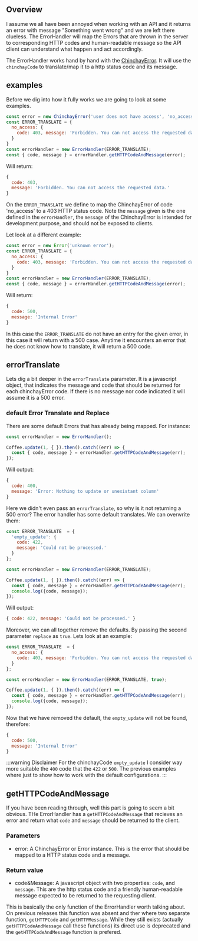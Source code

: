 ## Overview
 I assume we all have been annoyed when working with an API and it returns an error with message "Something went wrong" and we are left there clueless. The ErrorHandler will map the Errors that are thrown in the server to corresponding HTTP codes and human-readable message so the API client can understand what happen and act accordingly. 

 The ErrorHandler works hand by hand with the [ChinchayError](./chinchay-error). It will use the `chinchayCode` to translate/map it to a http status code and its message.

  
## examples
  
  Before we dig into how it fully works we are going to look at some examples.

  ```javascript
  const error = new ChinchayError('user does not have access', 'no_access');
  const ERROR_TRANSLATE = {
    no_access: {
      code: 403, message: 'Forbidden. You can not access the requested data.'
    }
  }
  const errorHandler = new ErrorHandler(ERROR_TRANSLATE);
  const { code, message } = errorHandler.getHTTPCodeAndMessage(error);
  ```

  Will return: 

  ```javascript
  { 
    code: 403,
    message: 'Forbidden. You can not access the requested data.' 
  }
  ```

  On the `ERROR_TRANSLATE` we define to map the ChinchayError of code 'no_access' to a 403 HTTP status code. Note the `message` given is the one defined in the `errorHandler`, the `message` of the ChinchayError is intended for development purpose, and should not be exposed to clients.

  Let look at a different example: 

  ```javascript
  const error = new Error('unknown error');
  const ERROR_TRANSLATE = {
    no_access: {
      code: 403, message: 'Forbidden. You can not access the requested data.'
    }
  }
  const errorHandler = new ErrorHandler(ERROR_TRANSLATE);
  const { code, message } = errorHandler.getHTTPCodeAndMessage(error);
  ```

  Will return: 

  ```javascript
  { 
    code: 500,
    message: 'Internal Error' 
  }
  ```

  In this case the `ERROR_TRANSLATE` do not have an entry for the given error, in this case it will return with a 500 case. Anytime it encounters an error that he does not know how to translate, it will return a 500 code.

## errorTranslate

  Lets dig a bit deeper in the `errorTranslate` parameter. It is a javascript object, that indicates the message and code that should be returned for each chinchayError code. If there is no message nor code indicated it will assume it is a 500 error.

   
### default Error Translate and Replace

  There are some default Errors that has already being mapped. For instance: 


  ```javascript
  const errorHandler = new ErrorHandler();

  Coffee.update(1, { }).then().catch((err) => {
    const { code, message } = errorHandler.getHTTPCodeAndMessage(err);
  });
  ```

  Will output:

  ```javascript
  {
    code: 400,
    message: 'Error: Nothing to update or unexistant column'
  }
  ```

  Here we didn't even pass an `errorTranslate`, so why is it not returning a 500 error? The error handler has some default translates. We can overwrite them: 

  ```javascript
  const ERROR_TRANSLATE  = {
    'empty_update': {
      code: 422,
      message: 'Could not be processed.'
    }
  };

  const errorHandler = new ErrorHandler(ERROR_TRANSLATE);

  Coffee.update(1, { }).then().catch((err) => {
    const { code, message } = errorHandler.getHTTPCodeAndMessage(err);
    console.log({code, message});
  });
  ```

  Will output:

  ```javascript
  { code: 422, message: 'Could not be processed.' }
  ```

  Moreover, we can all together remove the defaults. By passing the second parameter `replace` as `true`. Lets look at an example:

  ```javascript
  const ERROR_TRANSLATE  = {
    no_access: {
      code: 403, message: 'Forbidden. You can not access the requested data.'
    }
  };

  const errorHandler = new ErrorHandler(ERROR_TRANSLATE, true);

  Coffee.update(1, { }).then().catch((err) => {
    const { code, message } = errorHandler.getHTTPCodeAndMessage(err);
    console.log({code, message});
  });
  ```

  Now that we have removed the default, the `empty_update` will not be found, therefore:
  ```javascript
  { 
    code: 500,
    message: 'Internal Error' 
  }
  ```

  :::warning Disclaimer
  For the chinchayCode `empty_update` I consider way more suitable the `400` code that the `422` or `500`. The previous examples where just to show how to work with the default configurations. 
  :::


## getHTTPCodeAndMessage

  If you have been reading through, well this part is going to seem a bit obvious. THe ErrorHandler has a `getHTTPCodeAndMessage` that recieves an error and return what `code` and `message` should be returned to the client.


  ### Parameters

  * error: A ChinchayError or Error instance. This is the error that should be mapped to a HTTP status code and a message.

  ### Return value

  * code&Message: A javascript object with two properties: `code`, and `message`. This are the http status code and a friendly human-readable message expected to be returned to the requesting client.


  This is basically the only function of the ErrorHandler worth talking about. On previous releases this function was absent and ther where two separate function, `getHTTPCode` and `getHTTPMessage`. While they still exists (actually `getHTTPCodeAndMessage` call these functions) its direct use is deprecated and the `getHTTPCodeAndMessage` function is prefered. 

